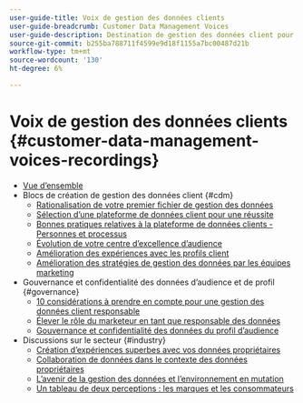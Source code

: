 ```yaml
---
user-guide-title: Voix de gestion des données clients
user-guide-breadcrumb: Customer Data Management Voices
user-guide-description: Destination de gestion des données client pour le responsable et spécialiste des pratiques techniques et marketing
source-git-commit: b255ba788711f4599e9d18f1155a7bc00487d21b
workflow-type: tm+mt
source-wordcount: '130'
ht-degree: 6%

---
```



# Voix de gestion des données clients {#customer-data-management-voices-recordings}

+ [Vue d’ensemble](overview.md)
+ Blocs de création de gestion des données client {#cdm}
   + [Rationalisation de votre premier fichier de gestion des données](cdm/first-mile.md)
   + [Sélection d’une plateforme de données client pour une réussite](cdm/cdp-success.md)
   + [Bonnes pratiques relatives à la plateforme de données clients - Personnes et processus](cdm/people-and-process.md)
   + [Évolution de votre centre d’excellence d’audience](cdm/evolving-your-audience-center-of-excellence.md)
   + [Amélioration des expériences avec les profils client](cdm/building-better-experiences-with-customer-profiles.md)
   + [Amélioration des stratégies de gestion des données par les équipes marketing](cdm/how-marketing-teams-are-improving-data-management-strategies.md)
+ Gouvernance et confidentialité des données d’audience et de profil {#governance}
   + [10 considérations à prendre en compte pour une gestion des données client responsable](https://experienceleague.adobe.com/docs/platform-learn/tutorials/privacy/ten-considerations-for-responsible-customer-data-management.html?lang=fr)
   + [Élever le rôle du marketeur en tant que responsable des données](https://experienceleague.adobe.com/docs/platform-learn/tutorials/privacy/elevating-the-marketers-role-as-a-data-steward.html?lang=fr)
   + [Gouvernance et confidentialité des données du profil d’audience](governance/healthcare-shield.md)
+ Discussions sur le secteur {#industry}
   + [Création d’expériences superbes avec vos données propriétaires](industry/build-superb-experiences-with-your-first-party-data.md)
   + [Collaboration de données dans le contexte des données propriétaires](industry/data-collaboration-in-the-first-party-data-context.md)
   + [L’avenir de la gestion des données et l’environnement en mutation](industry/the-future-of-data-management-and-the-changing-environment.md)
   + [Un tableau de deux perceptions : les marques et les consommateurs](industry/brands-vs-consumers.md)
